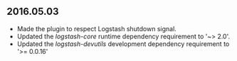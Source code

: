 ## 2016.05.03
* Made the plugin to respect Logstash shutdown signal.
* Updated the *logstash-core* runtime dependency requirement to '~> 2.0'.
* Updated the *logstash-devutils* development dependency requirement to '>= 0.0.16'